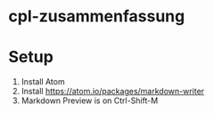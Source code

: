 # cpl-zusammenfassung

# Setup
1. Install Atom
2. Install https://atom.io/packages/markdown-writer
3. Markdown Preview is on Ctrl-Shift-M
